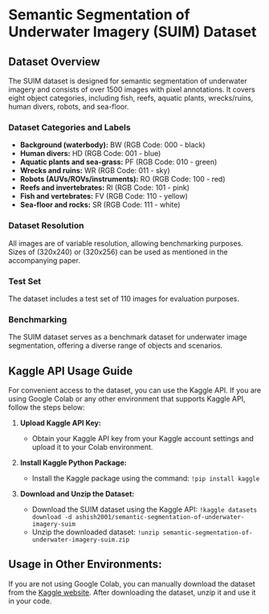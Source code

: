 # Semantic Segmentation of Underwater Imagery (SUIM) Dataset

## Dataset Overview

The SUIM dataset is designed for semantic segmentation of underwater imagery and consists of over 1500 images with pixel annotations. It covers eight object categories, including fish, reefs, aquatic plants, wrecks/ruins, human divers, robots, and sea-floor.

### Dataset Categories and Labels

- **Background (waterbody):** BW (RGB Code: 000 - black)
- **Human divers:** HD (RGB Code: 001 - blue)
- **Aquatic plants and sea-grass:** PF (RGB Code: 010 - green)
- **Wrecks and ruins:** WR (RGB Code: 011 - sky)
- **Robots (AUVs/ROVs/instruments):** RO (RGB Code: 100 - red)
- **Reefs and invertebrates:** RI (RGB Code: 101 - pink)
- **Fish and vertebrates:** FV (RGB Code: 110 - yellow)
- **Sea-floor and rocks:** SR (RGB Code: 111 - white)

### Dataset Resolution

All images are of variable resolution, allowing benchmarking purposes. Sizes of (320x240) or (320x256) can be used as mentioned in the accompanying paper.

### Test Set

The dataset includes a test set of 110 images for evaluation purposes.

### Benchmarking

The SUIM dataset serves as a benchmark dataset for underwater image segmentation, offering a diverse range of objects and scenarios.

## Kaggle API Usage Guide

For convenient access to the dataset, you can use the Kaggle API. If you are using Google Colab or any other environment that supports Kaggle API, follow the steps below:

1. **Upload Kaggle API Key:**
   - Obtain your Kaggle API key from your Kaggle account settings and upload it to your Colab environment.

2. **Install Kaggle Python Package:**
   - Install the Kaggle package using the command: `!pip install kaggle`

3. **Download and Unzip the Dataset:**
   - Download the SUIM dataset using the Kaggle API: `!kaggle datasets download -d ashish2001/semantic-segmentation-of-underwater-imagery-suim`
   - Unzip the downloaded dataset: `!unzip semantic-segmentation-of-underwater-imagery-suim.zip`

## Usage in Other Environments:

If you are not using Google Colab, you can manually download the dataset from the [Kaggle website](https://www.kaggle.com/datasets/ashish2001/semantic-segmentation-of-underwater-imagery-suim). After downloading the dataset, unzip it and use it in your code.

